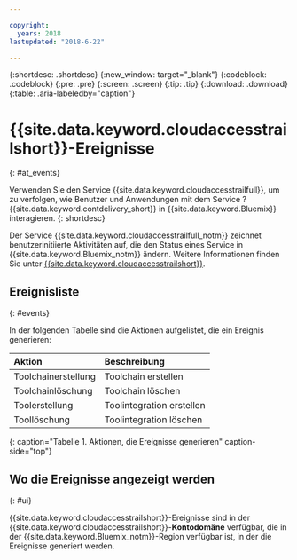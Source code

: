 ```yaml
---

copyright:
  years: 2018
lastupdated: "2018-6-22"

---
```


{:shortdesc: .shortdesc}
{:new_window: target="_blank"}
{:codeblock: .codeblock}
{:pre: .pre}
{:screen: .screen}
{:tip: .tip}
{:download: .download}
{:table: .aria-labeledby="caption"}

<!-- Name your file `at-events.md` and include it in the Reference nav group in your toc file. -->

# {{site.data.keyword.cloudaccesstrailshort}}-Ereignisse
{: #at_events}

Verwenden Sie den Service {{site.data.keyword.cloudaccesstrailfull}}, um zu verfolgen, wie Benutzer und Anwendungen mit dem Service ?{{site.data.keyword.contdelivery_short}} in {{site.data.keyword.Bluemix}} interagieren.
{: shortdesc}

Der Service {{site.data.keyword.cloudaccesstrailfull_notm}} zeichnet benutzerinitiierte Aktivitäten auf, die den Status eines Service in {{site.data.keyword.Bluemix_notm}} ändern. Weitere Informationen finden Sie unter [{{site.data.keyword.cloudaccesstrailshort}}](/docs/services/cloud-activity-tracker/index.html#getting-started-with-cla).

<!-- You can create different sections to group events by area. -->

## Ereignisliste
{: #events}

In der folgenden Tabelle sind die Aktionen aufgelistet, die ein Ereignis generieren:

| Aktion | Beschreibung | 
|:-----------------|:-----------------|
| Toolchainerstellung | Toolchain erstellen | 
| Toolchainlöschung | Toolchain löschen |
| Toolerstellung | Toolintegration erstellen |
| Toollöschung | Toolintegration löschen |
{: caption="Tabelle 1. Aktionen, die Ereignisse generieren" caption-side="top"}

## Wo die Ereignisse angezeigt werden
{: #ui}

<!-- Option 2: Add the following sentence if your service sends events to the account domain. -->

{{site.data.keyword.cloudaccesstrailshort}}-Ereignisse sind in der {{site.data.keyword.cloudaccesstrailshort}}-**Kontodomäne** verfügbar, die in der {{site.data.keyword.Bluemix_notm}}-Region verfügbar ist, in der die Ereignisse generiert werden.
